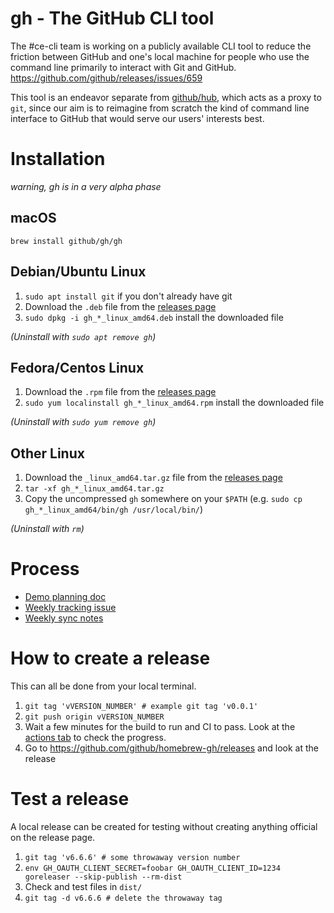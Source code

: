 # gh - The GitHub CLI tool

The #ce-cli team is working on a publicly available CLI tool to reduce the friction between GitHub and one's local machine for people who use the command line primarily to interact with Git and GitHub. https://github.com/github/releases/issues/659

This tool is an endeavor separate from [github/hub](https://github.com/github/hub), which acts as a proxy to `git`, since our aim is to reimagine from scratch the kind of command line interface to GitHub that would serve our users' interests best.

# Installation

_warning, gh is in a very alpha phase_

## macOS

`brew install github/gh/gh`

## Debian/Ubuntu Linux

1. `sudo apt install git` if you don't already have git
2. Download the `.deb` file from the [releases page](https://github.com/github/gh-cli/releases/latest)
3. `sudo dpkg -i gh_*_linux_amd64.deb`  install the downloaded file

_(Uninstall with `sudo apt remove gh`)_

## Fedora/Centos Linux

1. Download the `.rpm` file from the [releases page](https://github.com/github/gh-cli/releases/latest)
2. `sudo yum localinstall gh_*_linux_amd64.rpm` install the downloaded file

_(Uninstall with `sudo yum remove gh`)_

## Other Linux

1. Download the `_linux_amd64.tar.gz` file from the [releases page](https://github.com/github/gh-cli/releases/latest)
2. `tar -xf gh_*_linux_amd64.tar.gz`
3. Copy the uncompressed `gh` somewhere on your `$PATH` (e.g. `sudo cp gh_*_linux_amd64/bin/gh /usr/local/bin/`)

_(Uninstall with `rm`)_

# Process

- [Demo planning doc](https://docs.google.com/document/d/18ym-_xjFTSXe0-xzgaBn13Su7MEhWfLE5qSNPJV4M0A/edit)
- [Weekly tracking issue](https://github.com/github/gh-cli/labels/tracking%20issue)
- [Weekly sync notes](https://docs.google.com/document/d/1eUo9nIzXbC1DG26Y3dk9hOceLua2yFlwlvFPZ82MwHg/edit)

# How to create a release

This can all be done from your local terminal.

1. `git tag 'vVERSION_NUMBER' # example git tag 'v0.0.1'`
2. `git push origin vVERSION_NUMBER`
3. Wait a few minutes for the build to run and CI to pass. Look at the [actions tab](https://github.com/github/gh-cli/actions) to check the progress.
4. Go to <https://github.com/github/homebrew-gh/releases> and look at the release

# Test a release

A local release can be created for testing without creating anything official on the release page.

1. `git tag 'v6.6.6' # some throwaway version number`
2. `env GH_OAUTH_CLIENT_SECRET=foobar GH_OAUTH_CLIENT_ID=1234 goreleaser --skip-publish --rm-dist`
3. Check and test files in `dist/`
4. `git tag -d v6.6.6 # delete the throwaway tag`
